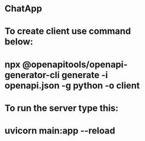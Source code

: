 # ChatApp


# To create client use command below:
# npx @openapitools/openapi-generator-cli generate -i openapi.json -g python -o client

# To run the server type this:
# uvicorn main:app --reload
